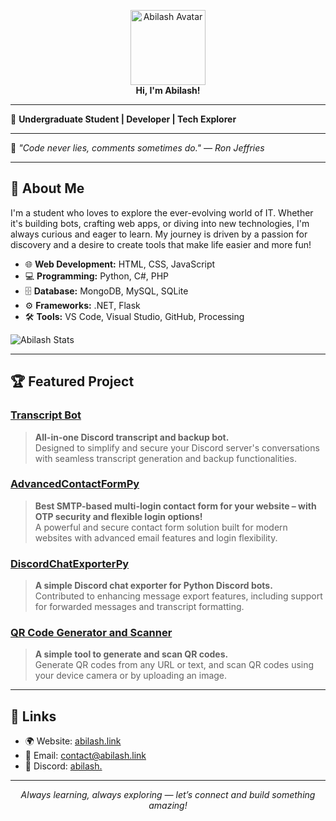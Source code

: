 <!-- abilash.link -->

<p align="center">
  <img src="https://abilash.link/images/abi.png" width="120" alt="Abilash Avatar"><br>
  <b>Hi, I'm Abilash!</b>
</p>

---

👋 **Undergraduate Student | Developer | Tech Explorer**

---

🌟 _"Code never lies, comments sometimes do." — Ron Jeffries_

---

## 🚀 About Me

I'm a student who loves to explore the ever-evolving world of IT. Whether it's building bots, crafting web apps, or diving into new technologies, I'm always curious and eager to learn. My journey is driven by a passion for discovery and a desire to create tools that make life easier and more fun!

- 🌐 **Web Development:** HTML, CSS, JavaScript  
- 💻 **Programming:** Python, C#, PHP
- 🗄️ **Database:** MongoDB, MySQL, SQLite
- ⚙️ **Frameworks:** .NET, Flask  
- 🛠️ **Tools:** VS Code, Visual Studio, GitHub, Processing 

<img src="https://github-readme-stats.vercel.app/api?username=abilash-dev&show_icons=true&theme=transparent&count_private=true&hide=issues&hide_title=true&text_color=36BCF7FF&icon_color=05d6f2&ring_color=05d6f2&hide_border=true" alt="Abilash Stats">

---

## 🏆 Featured Project

### [Transcript Bot](https://transcript.abilash.link)
> **All-in-one Discord transcript and backup bot.**  
> Designed to simplify and secure your Discord server's conversations with seamless transcript generation and backup functionalities.

### [AdvancedContactFormPy](https://github.com/abilash-dev/AdvancedContactFormPy)
> **Best SMTP-based multi-login contact form for your website – with OTP security and flexible login options!**  
> A powerful and secure contact form solution built for modern websites with advanced email features and login flexibility.

### [DiscordChatExporterPy](https://github.com/abilash-dev/DiscordChatExporterPy)
> **A simple Discord chat exporter for Python Discord bots.**  
> Contributed to enhancing message export features, including support for forwarded messages and transcript formatting.

### [QR Code Generator and Scanner](https://github.com/abilash-dev/qr-code-generator-and-scanner)
> **A simple tool to generate and scan QR codes.**  
> Generate QR codes from any URL or text, and scan QR codes using your device camera or by uploading an image.

---

## 🔗 Links

- 🌍 Website: [abilash.link](https://abilash.link)
- 📧 Email: [contact@abilash.link](mailto:contact@abilash.link)
- 🔗 Discord: [abilash.](https://abilash.link/discord)

---

<p align="center">
  <i>Always learning, always exploring — let’s connect and build something amazing!</i>
</p>
